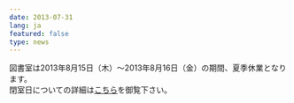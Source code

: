 ```yaml
---
date: 2013-07-31
lang: ja
featured: false
type: news
---
```

図書室は2013年8月15日（木）～2013年8月16日（金）の期間、夏季休業となります。<br/>
         閉室日についての詳細は<a href="http://www.hi.u-tokyo.ac.jp/tosho/tosho.html" target="_blank">こちら</a>を御覧下さい。
